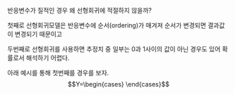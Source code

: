 반응변수가 질적인 경우 왜 선형회귀에 적절하지 않을까?

첫째로 선형회귀모델은 반응변수에 순서(ordering)가 매겨져 순서가 변경되면 결과값이 변경되기 때문이고

두번째로 선형회귀를 사용하면 추정치 중 일부는 0과 1사이의 값이 아닌 경우도 있어 확률로서 해석하기 어렵다.

아래 예시를 통해 첫번째를 경우를 보자.
$$Y=\begin{cases} \end{cases}$$
